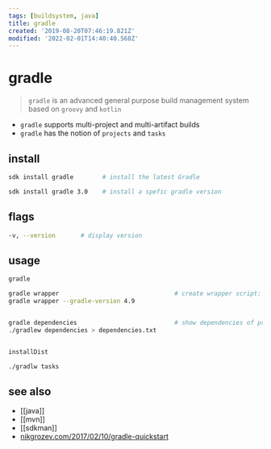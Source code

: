 ```yaml
---
tags: [buildsystem, java]
title: gradle
created: '2019-08-20T07:46:19.821Z'
modified: '2022-02-01T14:40:40.568Z'
---
```


# gradle

> `gradle` is an advanced general purpose build management system based on `groovy` and `kotlin`

- `gradle` supports multi-project and multi-artifact builds
- `gradle` has the notion of `projects` and `tasks`


## install
```sh
sdk install gradle        # install the latest Gradle

sdk install gradle 3.0    # install a spefic gradle version
```

## flags

```sh
-v, --version       # display version
```

## usage

```sh
gradle

gradle wrapper                                # create wrapper script: ./gradlew
gradle wrapper --gradle-version 4.9


gradle dependencies                           # show dependencies of project
./gradlew dependencies > dependencies.txt


installDist

./gradlw tasks
```

## see also

- [[java]]
- [[mvn]]
- [[sdkman]]
- [nikgrozev.com/2017/02/10/gradle-quickstart](https://nikgrozev.com/2017/02/10/gradle-quickstart/)

